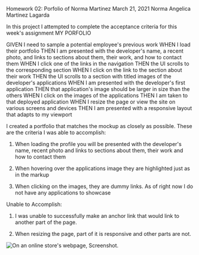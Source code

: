 Homework 02: Porfolio of Norma Martinez
March 21, 2021
Norma Angelica Martinez Lagarda

In this project I attempted to complete the acceptance criteria for this week's assignment MY PORFOLIO

GIVEN I need to sample a potential employee's previous work
WHEN I load their portfolio
THEN I am presented with the developer's name, a recent photo, and links to sections about them, their work, and how to contact them
WHEN I click one of the links in the navigation
THEN the UI scrolls to the corresponding section
WHEN I click on the link to the section about their work
THEN the UI scrolls to a section with titled images of the developer's applications
WHEN I am presented with the developer's first application
THEN that application's image should be larger in size than the others
WHEN I click on the images of the applications
THEN I am taken to that deployed application
WHEN I resize the page or view the site on various screens and devices
THEN I am presented with a responsive layout that adapts to my viewport

I created a portfolio that matches the mockup as closely as possible.  These are the criteria I was able to accomplish:

1. When loading the profile you will be presented with the developer's name, recent photo and links to sections about them, their work and how to contact them

2. When hovering over the applications image they are highlighted just as in the markup

3. When clicking on the images, they are dummy links.  As of right now I do not have any applications to showcase

Unable to Accomplish:

1. I was unable to successfully make an anchor link that would link to another part of the page.

2. When resizing the page, part of it is responsive and other parts are not.

![On an online store's webpage, Screenshot.](.assets/images/Screenshot.png)